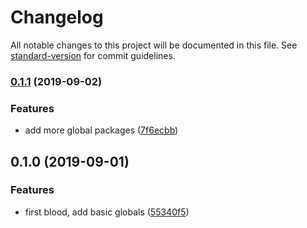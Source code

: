 # Changelog

All notable changes to this project will be documented in this file. See [standard-version](https://github.com/conventional-changelog/standard-version) for commit guidelines.

### [0.1.1](https://github.com/JounQin/umd-globals/compare/v0.1.0...v0.1.1) (2019-09-02)


### Features

* add more global packages ([7f6ecbb](https://github.com/JounQin/umd-globals/commit/7f6ecbb))

## 0.1.0 (2019-09-01)


### Features

* first blood, add basic globals ([55340f5](https://github.com/JounQin/umd-globals/commit/55340f5))
